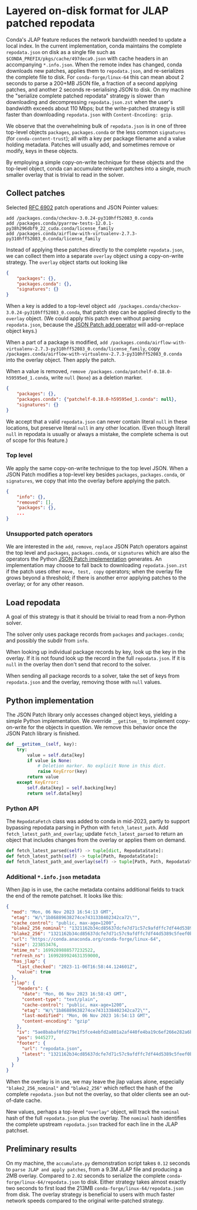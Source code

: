 # Layered on-disk format for JLAP patched repodata

Conda's JLAP feature reduces the network bandwidth needed to update a local
index. In the current implementation, conda maintains the complete
`repodata.json` on disk as a single file such as
`$CONDA_PREFIX/pkgs/cache/497deca9.json` with cache headers in an accompanying
`*.info.json`. When the remote index has changed, conda downloads new patches,
applies them to `repodata.json`, and re-serializes the complete file to disk.
For `conda-forge/linux-64` this can mean about 2 seconds to parse a 200+MB JSON
file, a fraction of a second applying patches, and another 2 seconds
re-serialising JSON to disk. On my machine the "serialize complete patched
repodata" strategy is slower than downloading and decompressing
`repodata.json.zst` when the user's bandwidth exceeds about 110 Mbps; but the
write-patched strategy is still faster than downloading `repodata.json` with
`Content-Encoding: gzip`.

We observe that the overwhelming bulk of `repodata.json` is in one of three
top-level objects `packages`, `packages.conda` or the less common `signatures`
(for `conda-content-trust`); all with a key per package filename and a value
holding metadata. Patches will usually add, and sometimes remove or modify, keys
in these objects.

By employing a simple copy-on-write technique for these objects and the
top-level object, conda can accumulate relevant patches into a single, much
smaller overlay that is trivial to read in the solver.

## Collect patches

Selected [RFC 6902](https://datatracker.ietf.org/doc/html/rfc6902) patch operations and JSON Pointer values:

```
add /packages.conda/checkov-3.0.24-py310hff52083_0.conda
add /packages.conda/pyarrow-tests-12.0.1-py38h296dbf9_22_cuda.conda/license_family
add /packages.conda/airflow-with-virtualenv-2.7.3-py310hff52083_0.conda/license_family
```

Instead of applying these patches directly to the complete `repodata.json`, we
can collect them into a separate `overlay` object using a copy-on-write
strategy. The `overlay` object starts out looking like

```json
{
    "packages": {},
    "packages.conda": {},
    "signatures": {}
}
```

When a key is added to a top-level object `add
/packages.conda/checkov-3.0.24-py310hff52083_0.conda`, that patch step can be
applied directly to the `overlay` object. (We could apply this patch even
without parsing `repodata.json`, because the [JSON Patch add
operator](https://datatracker.ietf.org/doc/html/rfc6902#section-4.1) will
add-or-replace object keys.)

When a part of a package is modified, `add
/packages.conda/airflow-with-virtualenv-2.7.3-py310hff52083_0.conda/license_family`,
copy `/packages.conda/airflow-with-virtualenv-2.7.3-py310hff52083_0.conda` into
the overlay object. Then apply the patch.

When a value is removed, `remove
/packages.conda/patchelf-0.18.0-h59595ed_1.conda`, write `null` (`None`) as a
deletion marker.

```json
{
    "packages": {},
    "packages.conda": {"patchelf-0.18.0-h59595ed_1.conda": null},
    "signatures": {}
}
```

We accept that a valid `repodata.json` can never contain literal `null` in these
locations, but preserve literal `null` in any other location. (Even though
literall `null` in repodata is usually or always a mistake, the complete schema
is out of scope for this feature.)

### Top level

We apply the same copy-on-write technique to the top level JSON. When a JSON
Patch modifies a top-level key besides `packages`, `packages.conda`, or
`signatures`, we copy that into the overlay before applying the patch.

```json
{
    "info": {},
    "removed": [],
    "packages": {},
    ...
}
```

### Unsupported patch operators

We are interested in the `add`, `remove`, `replace` JSON Patch operators against
the top level and `packages`, `packages.conda`, or `signatures` which are also
the operators the Python [JSON Patch
implementation](https://pypi.org/project/jsonpatch/) generates. An
implementation may choose to fall back to downloading `repodata.json.zst` if the
patch uses other `move, test, copy` operators; when the overlay file grows
beyond a threshold; if there is another error applying patches to the overlay;
or for any other reason.

## Load repodata

A goal of this strategy is that it should be trivial to read from a non-Python
solver.

The solver only uses package records from `packages` and `packages.conda`; and
possibly the subdir from `info`.

When looking up individual package records by key, look up the key in the
overlay. If it is not found look up the record in the full `repodata.json`. If
it is `null` in the overlay then don't send that record to the solver.

When sending all package records to a solver, take the set of keys from
`repodata.json` and the overlay, removing those with `null` values.

## Python implementation

The JSON Patch library only accesses changed object keys, yielding a simple
Python implementation. We override `__getitem__` to implement copy-on-write for
the objects in question. We remove this behavior once the JSON Patch library is
finished.

```python
def __getitem__(self, key):
    try:
        value = self.data[key]
        if value is None:
            # Deletion marker. No explicit None in this dict.
            raise KeyError(key)
        return value
    except KeyError:
        self.data[key] = self.backing[key]
        return self.data[key]
```

### Python API

The `RepodataFetch` class was added to conda in mid-2023, partly to support
bypassing repodata parsing in Python with `fetch_latest_path`. Add
`fetch_latest_path_and_overlay`; update `fetch_latest_parsed` to return an object that
includes changes from the overlay or applies them on demand.

```python
def fetch_latest_parsed(self) -> tuple[dict, RepodataState]:
def fetch_latest_path(self) -> tuple[Path, RepodataState]:
def fetch_latest_path_and_overlay(self) -> tuple[Path, Path, RepodataState]:
```

### Additional `*.info.json` metadata

When jlap is in use, the cache metadata contains additional fields to track the
end of the remote patchset. It looks like this:

```json
{
  "mod": "Mon, 06 Nov 2023 16:54:13 GMT",
  "etag": "W/\"1b86889638274ce7431338402342ca72\"",
  "cache_control": "public, max-age=1200",
  "blake2_256_nominal": "1321162b34cd85637dcfe7d71c57c9afdffc7df44d5389c5feef0b74b1efea95",
  "blake2_256": "1321162b34cd85637dcfe7d71c57c9afdffc7df44d5389c5feef0b74b1efea95",
  "url": "https://conda.anaconda.org/conda-forge/linux-64",
  "size": 223853476,
  "mtime_ns": 1699289888577232522,
  "refresh_ns": 1699289924631359000,
  "has_jlap": {
    "last_checked": "2023-11-06T16:58:44.124601Z",
    "value": true
  },
  "jlap": {
    "headers": {
      "date": "Mon, 06 Nov 2023 16:58:43 GMT",
      "content-type": "text/plain",
      "cache-control": "public, max-age=1200",
      "etag": "W/\"1b86889638274ce7431338402342ca72\"",
      "last-modified": "Mon, 06 Nov 2023 16:54:13 GMT",
      "content-encoding": "gzip"
    },
    "iv": "5ae8babaf0fd279e1f5fce4ebfd2a801a2af440fe4ba19c6ef266e282a6bd0c6",
    "pos": 9445277,
    "footer": {
      "url": "repodata.json",
      "latest": "1321162b34cd85637dcfe7d71c57c9afdffc7df44d5389c5feef0b74b1efea95"
    }
  }
}
```

When the overlay is in use, we may leave the jlap values alone, especially
`"blake2_256_nominal"` and `"blake2_256"` which reflect the hash of the complete
`repodata.json` but not the overlay, so that older clients see an out-of-date
cache.

New values, perhaps a top-level `"overlay"` object, will track the `nominal`
hash of the full `repodata.json` plus the overlay. The `nominal` hash identifies
the complete upstream `repodata.json` tracked for each line in the JLAP
patchset.

## Preliminary results

On my machine, the `accumulate.py` demonstration script takes `0.12` seconds to
`parse JLAP and apply patches`, from a 9.3M JLAP file and producing a 2MB
overlay. Compared to `2.02` seconds to serialize the complete
`conda-forge/linux-64/repodata.json` to disk. Either strategy takes almost
exactly two seconds to first load the 213MB `conda-forge/linux-64/repodata.json`
from disk. The overlay strategy is beneficial to users with much faster network
speeds compared to the original write-patched strategy.
